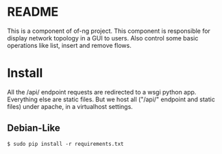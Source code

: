 # README

This is a component of of-ng project. This component is responsible for display
network topology in a GUI to users. Also control some basic operations like
list, insert and remove flows.

# Install

All the /api/ endpoint requests are redirected to a wsgi python app. Everything
else are static files. But we host all ("/api/" endpoint and static files) under
apache, in a virtualhost settings.

## Debian-Like

```
$ sudo pip install -r requirements.txt
```
